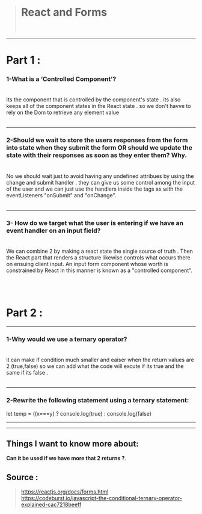 > # React and Forms<br><br>


**                           **
# Part 1 : 
### 1-What is a ‘Controlled Component’?<br><br>
Its the component that is controlled by the component's state . its also keeps all of the component states in the React state . so we don't havve to rely on the Dom to retrieve any element value <br><br>
**                           **
### 2-Should we wait to store the users responses from the form into state when they submit the form OR should we update the state with their responses as soon as they enter them? Why.<br><br>
No we should wait just to avoid having any undefined attribues by using the change and submit handler . they can give us some control 
among the input of the user and we can just use the handlers inside the tags as with the eventListeners "onSubmit" and "onChange". <br><br>

**                           **
### 3- How do we target what the user is entering if we have an event handler on an input field?<br><br>
We can combine 2 by making a react state the single source of truth . Then the React part that renders a structure likewise controls what occurs there on ensuing client input. An input form component whose worth is constrained by React in this manner is known as a "controlled component".

<br><br>
# Part 2 : 
**                           **
### 1-Why would we use a ternary operator?<br><br>
it can make if condition much smaller and eaiser when the return values are 2  (true,false)
so we can add what the code will excute if its true and the same if its false .<br><br>
**                           **

### 2-Rewrite the following statement using a ternary statement: 

let temp = ((x===y) ? console.log(true) : console.log(false)
**                           **
**                           **

 ## Things I want to know more about:
 **Can it be used if we have more that 2 returns ?**. 
## **Source :**
> https://reactjs.org/docs/forms.html<br>
> https://codeburst.io/javascript-the-conditional-ternary-operator-explained-cac7218beeff

